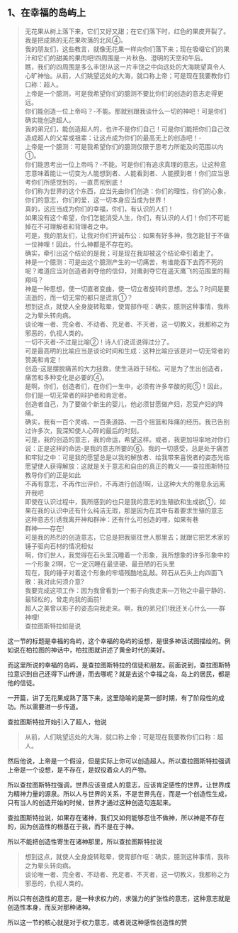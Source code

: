 <h2>1、在幸福的岛屿上</h2><blockquote data-pid="_wny77U5">无花果从树上落下来，它们又好又甜；在它们落下时，红色的果皮开裂了。我是把成熟的无花果吹落的北风④。<br>我的朋友们，这些教言，就像无花果一样向你们落下来；现在吸啜它们的果汁和它们的甜美的果肉吧!四周围是一片秋色、澄明的天空和午后。<br>瞧，我们的四周围是多么丰饶!从这一片丰饶之中向远处的大海眺望真令人心旷神怡。从前，人们眺望远处的大海，就口称上帝；可是现在我要教你们口称：超人。<br>上帝是一个臆测，可是我希望你们的臆测不要比你们的创造的意志走得更远。<br>你们能创造一位上帝吗？-不能。那就别跟我谈什么一切的神吧！可是你们确实能创造超人。<br>我的弟兄们，能创造超人的，也许不是你们自己！可是你们能把你们自己改造成超人的父辈或祖辈：让这点成为你们的最高无上的创造吧！-<br>上帝是一个臆测：可是我希望你们的臆测仅限于思考力所能及的范围以内①。<br>你们能思考出一位上帝吗？-不能。可是你们有追求真理的意志，让这种意志意味着能让一切变为人能想到者、人能看到者、人能摸到者！你们应当思考你们所感觉到的，一直贯彻到底！<br>你们称为世界的这个东西，应当先由你们创造：你们的理性，你们的心象，你们的意志，你们的爱，这一切本身应当成为世界！<br>真的，这应当成为你们的幸福，你们，有认识的人们！<br>如果没有这个希望，你们怎能消受人生，你们，有认识的人们！你们不可能掉在不可理解者和背理者之中。<br>可是，我的朋友们，让我对你们开诚布公：如果有好多神，我怎能甘于不做一位神哩！因此，什么神都是不存在的。<br>确实，牵引出这个结论的是我；可是现在我却被这个结论牵引着走了。<br>神是一个臆测：可是由这个臆测产生的一切痛苦，有谁能吞下去而不死的呢？难道应当对创造者剥夺他的信仰，对鹰剥夺它在遥天鹰飞的范围里的翱翔吗？<br>神是一种思想，使一切直者变曲，使一切立者旋转的思想。怎么？时间是要流逝的，而一切无常的都只是谎言①？<br>想到这点，就使人全身旋转眩晕，使胃部作呕：确实，臆测这种事情，我称之为晕头转向病。<br>谈论唯一者、完全者、不动者、充足者、不灭者，这一切教义，我都称之为邪恶的，仇视人类的。<br>一切不灭者-不过是比喻②！诗人们说谎说得过分了。<br>可是最高明的比喻应当是谈论时间和生成：这种比喻应该是对一切无常者的赞美和肯定！<br>创造-这是摆脱痛苦的大力拯救，使生活趋于轻松。可是为了生出创造者，痛苦和多种变化是必要的④。<br>是啊，你们，创造者们，在你们一生中，必须有许多辛酸的死⑤！因此，你们是一切无常者的辩护者和肯定者。<br>创造者自己，为了要做个新生的婴儿，他必须甘愿做产妇，忍受产妇的阵痛。<br>确实，我有一百个灵魂、一百条道路、一百个摇篮和阵痛的经历。我已告别过许多次，我深知使人心碎的最后的时刻。<br>可是，我的创造的意志，我的命运，希望这样。或者，我更加坦率地对你们说：正是这样的命运-是我的意志所要的⑥。我的一切感受，总是处于痛苦和牢狱之中：可是我的愿望总是以我的解放者、给我带来喜悦者的姿态光临<br>愿望使人获得解放：这就是关于意志和自由的真正的教义——查拉图斯特拉教导你们的正是如此<br>不再有意志，不再作出评价，不再进行创造!啊，让这种大大的倦息永远离开我吧<br>即使在认识过程中，我所感到的也只是我的意志的生殖欲和生成欲①，如果在我的认识中还有什么纯洁无瑕，那是因为在其中有着要求生殖的意志<br>这种意志引诱我离开神和群神：还有什么可创造的哩，如果有巷<br>群神——存在!<br>可是我的热烈的创造意志，它总是把我驱往世人那里去；就跟它把艺术家的锤子驱向石材的情况相似<br>啊，你们世人，我觉得在石头里沉睡着一个形象，我所想象的许多形象中的一个形象 2!啊，它一定沉睡在最坚硬、最丑陋的石头里<br>现在，我的锤子对着这个形象的牢墙残酷地乱敲。碎石从石头上向四面飞散：我对此何须介意?<br>我要完成这项工作：因为我曾看到一个影子向我走来—万物之中最宁静的、最轻松的，曾走向我的面前!<br>超人之美曾以影子的姿态向我走来。啊，我的弟兄们!我还关心什么——群神哩!<br>查拉图斯特拉如是说</blockquote><p data-pid="oAWtIEGn">这一节的标题是幸福的岛屿，这个幸福的岛屿的设想，是很多神话试图描绘的。例如说在柏拉图的神话中，柏拉图就讲述了黄金时代的美好。</p><p data-pid="3d-mXokz">而这里所说的幸福的岛屿，是查拉图斯特拉的信徒和朋友。前面说到，查拉图斯特拉意识到自己还得下山传道，而去哪呢？就是去这个幸福之岛，岛上的居民，都是他的信徒。</p><p data-pid="LU6asL34">一开篇，讲了无花果成熟了落下来，这里隐喻的是第一部时期，有了阶段性的成功。所以需要进一步传道。</p><p data-pid="Exb8MVGF">查拉图斯特拉开始引入了超人，他说</p><blockquote data-pid="ggJ9FtiM">从前，人们眺望远处的大海，就口称上帝；可是现在我要教你们口称：超人。</blockquote><p data-pid="IgtpnIju">然后他说，上帝是一个假设，但是实际上你可以创造超人。所以查拉图斯特拉强调上帝是一个设想，是不存在，是奴役着众人的产物。</p><p data-pid="4UFa6uM9">所以查拉图斯特拉强调，世界应该变成人的意志，应该肯定感性的世界，让世界成为精神力量的源泉。所以人与世界的关系，不是世界先在，而是一个创造性生成，只有当人的创造开始的时候，世界才通过这种创造勾连起来。</p><p data-pid="HHLy7LuJ">查拉图斯特拉说，如果存在诸神，我们又如何能够忍住不做神，所以神是不存在的，因为创造性的根基在于我，而不是在于神。</p><p data-pid="xK3gtHVa">所以不能把创造性寄生在诸神那里，所以查拉图斯特拉说</p><blockquote data-pid="UxzUKVnf">想到这点，就使人全身旋转眩晕，使胃部作呕：确实，臆测这种事情，我称之为晕头转向病。<br>谈论唯一者、完全者、不动者、充足者、不灭者，这一切教义，我都称之为邪恶的，仇视人类的。</blockquote><p data-pid="fkTXYPze">所以只有创造性的意志，是一种求权力的，求强力的扩张性的意志，这种意志就是创造性本身，而反对那种诸神。</p><p data-pid="FCXP6HaP">所以这一节的核心就是对于权力意志，或者说这种感性创造性的赞</p><p></p><p></p><p></p><p></p><p></p><p></p><p></p><p></p><p></p><p></p><p></p><p></p><p></p>
